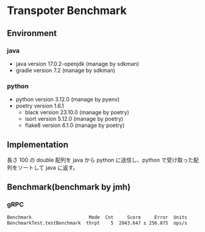 # Transpoter Benchmark

## Environment

### java

- java version 17.0.2-openjdk (manage by sdkman)
- gradle version 7.2 (manage by sdkman)

### python

- python version 3.12.0 (manage by pyenv)
- poetry version 1.6.1
  - black version 23.10.0 (manage by poetry)
  - isort version 5.12.0 (manage by poetry)
  - flake8 version 6.1.0 (manage by poetry)

## Implementation

長さ 100 の double 配列を java から python に送信し、python で受け取った配列をソートして java に返す。

## Benchmark(benchmark by jmh)

### gRPC

```bash
Benchmark                     Mode  Cnt     Score     Error  Units
BenchmarkTest.testBenchmark  thrpt    5  2043.647 ± 256.875  ops/s
```
